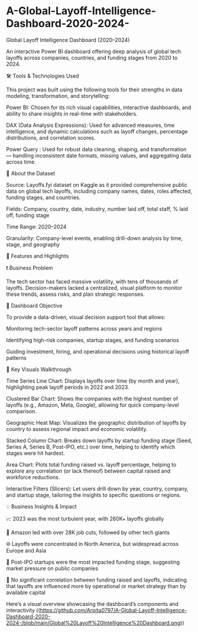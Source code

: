 # A-Global-Layoff-Intelligence-Dashboard-2020-2024-

Global Layoff Intelligence Dashboard (2020–2024)

An interactive Power BI dashboard offering deep analysis of global tech layoffs across companies, countries, and funding stages from 2020 to 2024.

🛠 Tools & Technologies Used

This project was built using the following tools for their strengths in data modeling, transformation, and storytelling:

Power BI: Chosen for its rich visual capabilities, interactive dashboards, and ability to share insights in real-time with stakeholders.

DAX (Data Analysis Expressions): Used for advanced measures, time intelligence, and dynamic calculations such as layoff changes, percentage distributions, and correlation scores.

Power Query : Used for robust data cleaning, shaping, and transformation — handling inconsistent date formats, missing values, and aggregating data across time.


📂 About the Dataset

Source: Layoffs.fyi dataset on Kaggle as it provided comprehensive public data on global tech layoffs, including company names, dates, roles affected, funding stages, and countries.

Fields: Company, country, date, industry, number laid off, total staff, % laid off, funding stage

Time Range: 2020–2024

Granularity: Company-level events, enabling drill-down analysis by time, stage, and geography

🧩 Features and Highlights 

❗ Business Problem

The tech sector has faced massive volatility, with tens of thousands of layoffs. Decision-makers lacked a centralized, visual platform to monitor these trends, assess risks, and plan strategic responses.


🎯 Dashboard Objective

To provide a data-driven, visual decision support tool that allows:

Monitoring tech-sector layoff patterns across years and regions

Identifying high-risk companies, startup stages, and funding scenarios

Guiding investment, hiring, and operational decisions using historical layoff patterns


🧭 Key Visuals Walkthrough


Time Series Line Chart: Displays layoffs over time (by month and year), highlighting peak layoff periods in 2022 and 2023.

Clustered Bar Chart: Shows the companies with the highest number of layoffs (e.g., Amazon, Meta, Google), allowing for quick company-level comparison.

Geographic Heat Map: Visualizes the geographic distribution of layoffs by country to assess regional impact and economic volatility.

Stacked Column Chart: Breaks down layoffs by startup funding stage (Seed, Series A, Series B, Post-IPO, etc.) over time, helping to identify which stages were hit hardest.

Area Chart: Plots total funding raised vs. layoff percentage, helping to explore any correlation (or lack thereof) between capital raised and workforce reductions.

Interactive Filters (Slicers): Let users drill down by year, country, company, and startup stage, tailoring the insights to specific questions or regions.


💡 Business Insights & Impact


📈 2023 was the most turbulent year, with 260K+ layoffs globally

🏢 Amazon led with over 28K job cuts, followed by other tech giants

🌐 Layoffs were concentrated in North America, but widespread across Europe and Asia

🚀 Post-IPO startups were the most impacted funding stage, suggesting market pressure on public companies

💸 No significant correlation between funding raised and layoffs, indicating that layoffs are influenced more by operational or market strategy than by available capital


Here’s a visual overview showcasing the dashboard’s components and interactivity ((https://github.com/Arpita0797/A-Global-Layoff-Intelligence-Dashboard-2020-2024-/blob/main/Global%20Layoff%20Intelligence%20Dashboard.png))














